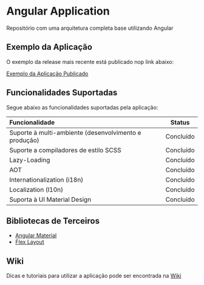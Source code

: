 # Angular Application

Repositório com uma arquitetura completa base utilizando Angular

## Exemplo da Aplicação

O exemplo da release mais recente está publicado nop link abaixo:

[Exemplo da Aplicação Publicado](https://angular-app-52771.firebaseapp.com/pt-br/dashboard)

## Funcionalidades Suportadas

Segue abaixo as funcionalidades suportadas pela aplicação:

| Funcionalidade                                            | Status        |
| :---------------------------------------------------------|:-------------:|
| Suporte à multi-ambiente (desenvolvimento e produção)     | Concluído     |
| Suporte a compiladores de estilo SCSS                     | Concluído     |
| Lazy-Loading                                              | Concluído     |
| AOT                                                       | Concluído     |
| Internationalization (i18n)                               | Concluído     |
| Localization (l10n)                                       | Concluído     |
| Suporta à UI Material Design                              | Concluído     |

## Bibliotecas de Terceiros

- [Angular Material](https://material.angular.io)
- [Flex Layout](https://github.com/angular/flex-layout)

## Wiki

Dicas e tutoriais para utilizar a aplicação pode ser encontrada na [Wiki](wiki/indice.md)